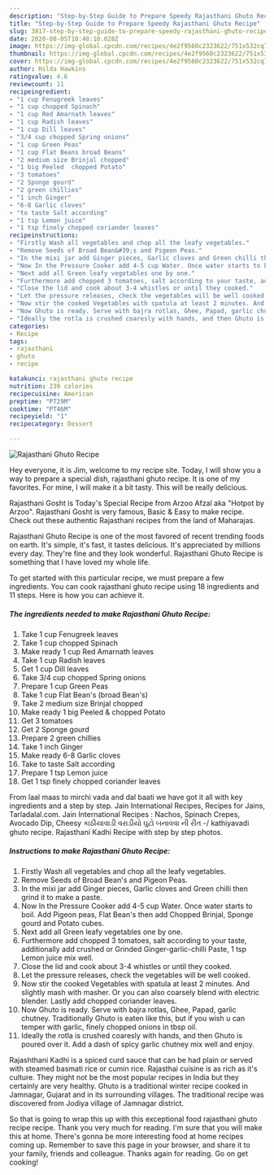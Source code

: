 ```yaml
---
description: "Step-by-Step Guide to Prepare Speedy Rajasthani Ghuto Recipe"
title: "Step-by-Step Guide to Prepare Speedy Rajasthani Ghuto Recipe"
slug: 3817-step-by-step-guide-to-prepare-speedy-rajasthani-ghuto-recipe
date: 2020-08-05T10:48:10.028Z
image: https://img-global.cpcdn.com/recipes/4e2f9560c2323622/751x532cq70/rajasthani-ghuto-recipe-recipe-main-photo.jpg
thumbnail: https://img-global.cpcdn.com/recipes/4e2f9560c2323622/751x532cq70/rajasthani-ghuto-recipe-recipe-main-photo.jpg
cover: https://img-global.cpcdn.com/recipes/4e2f9560c2323622/751x532cq70/rajasthani-ghuto-recipe-recipe-main-photo.jpg
author: Hilda Hawkins
ratingvalue: 4.6
reviewcount: 11
recipeingredient:
- "1 cup Fenugreek leaves"
- "1 cup chopped Spinach"
- "1 cup Red Amarnath leaves"
- "1 cup Radish leaves"
- "1 cup Dill leaves"
- "3/4 cup chopped Spring onions"
- "1 cup Green Peas"
- "1 cup Flat Beans broad Beans"
- "2 medium size Brinjal chopped"
- "1 big Peeled  chopped Potato"
- "3 tomatoes"
- "2 Sponge gourd"
- "2 green chillies"
- "1 inch Ginger"
- "6-8 Garlic cloves"
- "to taste Salt according"
- "1 tsp Lemon juice"
- "1 tsp finely chopped coriander leaves"
recipeinstructions:
- "Firstly Wash all vegetables and chop all the leafy vegetables."
- "Remove Seeds of Broad Bean&#39;s and Pigeon Peas."
- "In the mixi jar add Ginger pieces, Garlic cloves and Green chilli then grind it to make a paste."
- "Now In the Pressure Cooker add 4-5 cup Water. Once water starts to boil. Add Pigeon peas, Flat Bean&#39;s then add Chopped Brinjal, Sponge gourd and Potato cubes."
- "Next add all Green leafy vegetables one by one."
- "Furthermore add chopped 3 tomatoes, salt according to your taste, additionally add crushed or Grinded Ginger-garlic-chilli Paste, 1 tsp Lemon juice mix well."
- "Close the lid and cook about 3-4 whistles or until they cooked."
- "Let the pressure releases, check the vegetables will be well cooked."
- "Now stir the cooked Vegetables with spatula at least 2 minutes. And slightly mash with masher. Or you can also coarsely blend with electric blender. Lastly add chopped coriander leaves."
- "Now Ghuto is ready. Serve with bajra rotlas, Ghee, Papad, garlic chutney. Traditionally Ghuto is eaten like this, but if you wish u can temper with garlic, finely chopped onions in tbsp oil."
- "Ideally the rotla is crushed coaresly with hands, and then Ghuto is poured over it. Add a dash of spicy garlic chutney mix well and enjoy."
categories:
- Recipe
tags:
- rajasthani
- ghuto
- recipe

katakunci: rajasthani ghuto recipe 
nutrition: 239 calories
recipecuisine: American
preptime: "PT29M"
cooktime: "PT46M"
recipeyield: "1"
recipecategory: Dessert

---
```



![Rajasthani Ghuto Recipe](https://img-global.cpcdn.com/recipes/4e2f9560c2323622/751x532cq70/rajasthani-ghuto-recipe-recipe-main-photo.jpg)

Hey everyone, it is Jim, welcome to my recipe site. Today, I will show you a way to prepare a special dish, rajasthani ghuto recipe. It is one of my favorites. For mine, I will make it a bit tasty. This will be really delicious.

Rajasthani Gosht is Today&#39;s Special Recipe from Arzoo Afzal aka &#34;Hotpot by Arzoo&#34;. Rajasthani Gosht is very famous, Basic &amp; Easy to make recipe. Check out these authentic Rajasthani recipes from the land of Maharajas.

Rajasthani Ghuto Recipe is one of the most favored of recent trending foods on earth. It's simple, it's fast, it tastes delicious. It's appreciated by millions every day. They're fine and they look wonderful. Rajasthani Ghuto Recipe is something that I have loved my whole life.


To get started with this particular recipe, we must prepare a few ingredients. You can cook rajasthani ghuto recipe using 18 ingredients and 11 steps. Here is how you can achieve it.

<!--inarticleads1-->

##### The ingredients needed to make Rajasthani Ghuto Recipe:

1. Take 1 cup Fenugreek leaves
1. Take 1 cup chopped Spinach
1. Make ready 1 cup Red Amarnath leaves
1. Take 1 cup Radish leaves
1. Get 1 cup Dill leaves
1. Take 3/4 cup chopped Spring onions
1. Prepare 1 cup Green Peas
1. Take 1 cup Flat Bean&#39;s (broad Bean&#39;s)
1. Take 2 medium size Brinjal chopped
1. Make ready 1 big Peeled &amp; chopped Potato
1. Get 3 tomatoes
1. Get 2 Sponge gourd
1. Prepare 2 green chillies
1. Take 1 inch Ginger
1. Make ready 6-8 Garlic cloves
1. Take to taste Salt according
1. Prepare 1 tsp Lemon juice
1. Get 1 tsp finely chopped coriander leaves


From laal maas to mirchi vada and dal baati we have got it all with key ingredients and a step by step. Jain International Recipes, Recipes for Jains, Tarladalal.com. Jain International Recipes : Nachos, Spinach Crepes, Avocado Dip, Cheesy કાઠીયાવાડી વરાડીયો ઘુટો બનાવવા ની રીત -/ kathiyavadi ghuto recipe. Rajasthani Kadhi Recipe with step by step photos. 

<!--inarticleads2-->

##### Instructions to make Rajasthani Ghuto Recipe:

1. Firstly Wash all vegetables and chop all the leafy vegetables.
1. Remove Seeds of Broad Bean&#39;s and Pigeon Peas.
1. In the mixi jar add Ginger pieces, Garlic cloves and Green chilli then grind it to make a paste.
1. Now In the Pressure Cooker add 4-5 cup Water. Once water starts to boil. Add Pigeon peas, Flat Bean&#39;s then add Chopped Brinjal, Sponge gourd and Potato cubes.
1. Next add all Green leafy vegetables one by one.
1. Furthermore add chopped 3 tomatoes, salt according to your taste, additionally add crushed or Grinded Ginger-garlic-chilli Paste, 1 tsp Lemon juice mix well.
1. Close the lid and cook about 3-4 whistles or until they cooked.
1. Let the pressure releases, check the vegetables will be well cooked.
1. Now stir the cooked Vegetables with spatula at least 2 minutes. And slightly mash with masher. Or you can also coarsely blend with electric blender. Lastly add chopped coriander leaves.
1. Now Ghuto is ready. Serve with bajra rotlas, Ghee, Papad, garlic chutney. Traditionally Ghuto is eaten like this, but if you wish u can temper with garlic, finely chopped onions in tbsp oil.
1. Ideally the rotla is crushed coaresly with hands, and then Ghuto is poured over it. Add a dash of spicy garlic chutney mix well and enjoy.


Rajashthani Kadhi is a spiced curd sauce that can be had plain or served with steamed basmati rice or cumin rice. Rajasthai cuisine is as rich as it&#39;s culture. They might not be the most popular recipes in India but they certainly are very healthy. Ghuto is a traditional winter recipe cooked in Jamnagar, Gujarat and in its surrounding villages. The traditional recipe was discovered from Jodiya village of Jamnagar district. 

So that is going to wrap this up with this exceptional food rajasthani ghuto recipe recipe. Thank you very much for reading. I'm sure that you will make this at home. There's gonna be more interesting food at home recipes coming up. Remember to save this page in your browser, and share it to your family, friends and colleague. Thanks again for reading. Go on get cooking!
